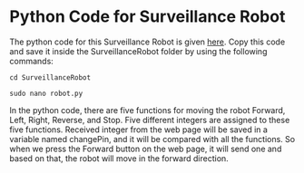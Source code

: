 # Python Code for Surveillance Robot 

The python code for this Surveillance Robot is given [here](https://github.com/tb-rules10/JOE-Project/blob/main/SurveillanceRobot/robot.py). 
Copy this code and save it inside the SurveillanceRobot folder by using the following commands:

`cd SurveillanceRobot`

`sudo nano robot.py`

In the python code, there are five functions for moving the robot Forward, Left, Right, Reverse, and Stop. Five different integers are assigned to these five functions. 
Received integer from the web page will be saved in a variable named changePin, and it will be compared with all the functions. So when we press the Forward button 
on the web page, it will send one and based on that, the robot will move in the forward direction.
